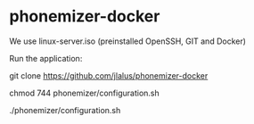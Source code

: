 # phonemizer-docker

We use linux-server.iso (preinstalled OpenSSH, GIT and Docker)

Run the application:

git clone https://github.com/jlalus/phonemizer-docker

chmod 744 phonemizer/configuration.sh

./phonemizer/configuration.sh
